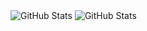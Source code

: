  
 <img alt="GitHub Stats" src="https://github-readme-stats.vercel.app/api?username=gaorachel&custom_title=GitHub+Stats&theme=github_dark&text_color=888&hide_border=true&show_icons=false" />

  <img alt="GitHub Stats" src="https://github-readme-stats.vercel.app/api/top-langs?username=gaorachel&custom_title=My+Programming+Languages&layout=compact&theme=github_dark&text_color=888&hide_border=true&exclude_repo=advanced-css-course,css-course,react-course,javascript-course,typescript-course,nodejs-course,testing-course" />

<!--
archive

default setting:
count_private=true&include_all_commits=true
-->






